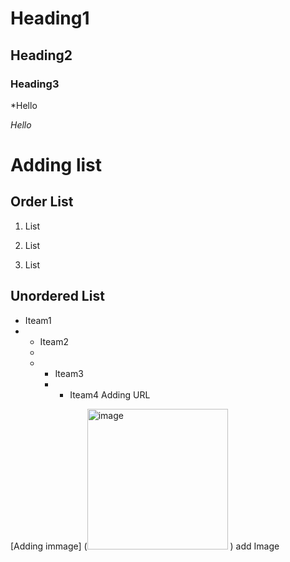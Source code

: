 # Heading1

## Heading2

### Heading3

*Hello

*Hello*

# Adding list

## Order List

1. List

2. List
3. List

## Unordered List

- Iteam1
- - Iteam2
  - 
  - - Iteam3
    - - Iteam4
Adding URL
   
[Adding immage] (<img width="225" height="225" alt="image" src="https://github.com/user-attachments/assets/3b315687-e060-4e1b-9d62-6451c44e7a5c" />
)
add Image
